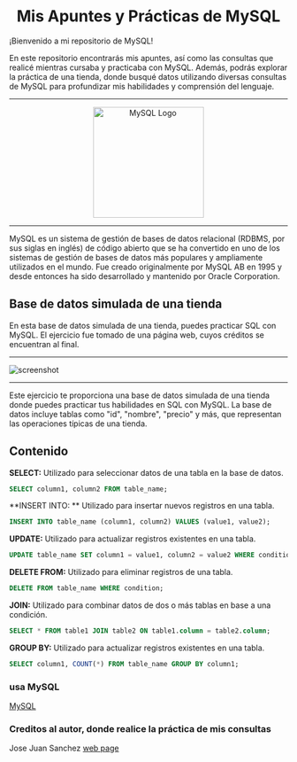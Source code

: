 <!-- Please update value in the {}  -->

<h1 align="center">Mis Apuntes y Prácticas de MySQL</h1>

¡Bienvenido a mi repositorio de MySQL!

En este repositorio encontrarás mis apuntes, así como las consultas que realicé mientras cursaba y practicaba con MySQL. Además, podrás explorar la práctica de una tienda, donde busqué datos utilizando diversas consultas de MySQL para profundizar mis habilidades y comprensión del lenguaje.

---- 

<div align="center">
  <img src="https://www.mysql.com/common/logos/logo-mysql-170x115.png" alt="MySQL Logo" width="200">
</div>

----

MySQL es un sistema de gestión de bases de datos relacional (RDBMS, por sus siglas en inglés) de código abierto que se ha convertido en uno de los sistemas de gestión de bases de datos más populares y ampliamente utilizados en el mundo. Fue creado originalmente por MySQL AB en 1995 y desde entonces ha sido desarrollado y mantenido por Oracle Corporation.


## Base de datos simulada de una tienda

En esta base de datos simulada de una tienda, puedes practicar SQL con MySQL. El ejercicio fue tomado de una página web, cuyos créditos se encuentran al final.

----

![screenshot](https://github.com/MarckWeb/MySQL-practice-with-data-from-store/blob/master/assets/Imagen1.png)

----

Este ejercicio te proporciona una base de datos simulada de una tienda donde puedes practicar tus habilidades en SQL con MySQL. La base de datos incluye tablas como "id", "nombre", "precio" y más, que representan las operaciones típicas de una tienda.

## Contenido
**SELECT:** Utilizado para seleccionar datos de una tabla en la base de datos.
```sql
SELECT column1, column2 FROM table_name;
```

**INSERT INTO: **  Utilizado para insertar nuevos registros en una tabla.
```sql
INSERT INTO table_name (column1, column2) VALUES (value1, value2);
```

**UPDATE:** Utilizado para actualizar registros existentes en una tabla.
```sql
UPDATE table_name SET column1 = value1, column2 = value2 WHERE condition;
```

**DELETE FROM:** Utilizado para eliminar registros de una tabla.
```sql
DELETE FROM table_name WHERE condition;
```

**JOIN:** Utilizado para combinar datos de dos o más tablas en base a una condición.
```sql
SELECT * FROM table1 JOIN table2 ON table1.column = table2.column;
```

**GROUP BY:** Utilizado para actualizar registros existentes en una tabla.
```sql
SELECT column1, COUNT(*) FROM table_name GROUP BY column1;
```
### usa MySQL
[MySQL](https://www.mysql.com/)

### Creditos al autor, donde realice la práctica de mis consultas

Jose Juan Sanchez
[web page](https://josejuansanchez.org/bd/ejercicios-consultas-sql/index.html#ejercicios.-realizaci%C3%B3n-de-consultas-sql)
